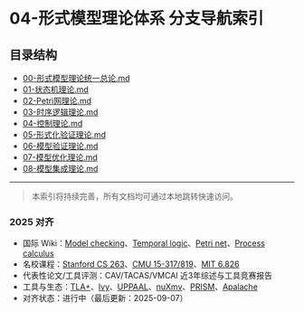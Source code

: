 # 04-形式模型理论体系 分支导航索引

## 目录结构

- [00-形式模型理论统一总论.md](00-形式模型理论统一总论.md)
- [01-状态机理论.md](01-状态机理论.md)
- [02-Petri网理论.md](02-Petri网理论.md)
- [03-时序逻辑理论.md](03-时序逻辑理论.md)
- [04-控制理论.md](04-控制理论.md)
- [05-形式化验证理论.md](05-形式化验证理论.md)
- [06-模型验证理论.md](06-模型验证理论.md)
- [07-模型优化理论.md](07-模型优化理论.md)
- [08-模型集成理论.md](08-模型集成理论.md)

---

> 本索引将持续完善，所有文档均可通过本地跳转快速访问。

### 2025 对齐

- 国际 Wiki：[Model checking](https://en.wikipedia.org/wiki/Model_checking)、[Temporal logic](https://en.wikipedia.org/wiki/Temporal_logic)、[Petri net](https://en.wikipedia.org/wiki/Petri_net)、[Process calculus](https://en.wikipedia.org/wiki/Process_calculus)
- 名校课程：[Stanford CS 263](https://cs.stanford.edu/)、[CMU 15-317/819](https://www.cs.cmu.edu/)、[MIT 6.826](https://www.eecs.mit.edu/)
- 代表性论文/工具评测：CAV/TACAS/VMCAI 近3年综述与工具竞赛报告
- 工具与生态：[TLA+](https://lamport.azurewebsites.net/tla/tla.html)、[Ivy](https://fsl.cs.illinois.edu/software/ivy/)、[UPPAAL](https://uppaal.org/)、[nuXmv](https://nuxmv.fbk.eu/)、[PRISM](http://www.prismmodelchecker.org/)、[Apalache](https://apalache.informal.systems/)
- 对齐状态：进行中（最后更新：2025-09-07）
